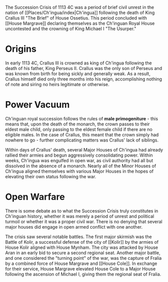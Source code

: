 The Succession Crisis of 1113 4C was a period of brief civil unrest in the nation of [[Places/Ch'ingua/index|Ch'ingua]] following the death of King Crallus III "The Brief" of House Ossetius. This period concluded with [[House Margrave]] declaring themselves as the Ch'inguan Royal House uncontested and the crowning of King Michael I "The Usurper." 

# Origins
In early 1113 4C, Crallus III is crowned as king of Ch'ingua following the death of his father, King Perseus II. Crallus was the only son of Perseus and was known from birth for being sickly and generally weak. As a result, Crallus himself died only three months into his reign, accomplishing nothing of note and siring no heirs legitimate or otherwise.

# Power Vacuum
Ch'inguan royal succession follows the rules of **male primogeniture** - this means that, upon the death of the monarch, the crown passes to their eldest male child, only passing to the eldest female child if there are no eligible males. In the case of Crallus, this meant that the crown simply had nowhere to go - further complicating matters was Crallus' lack of siblings. 

Within days of Crallus' death, several Major Houses of Ch'ingua had already rallied their armies and begun aggressively consolidating power. Within weeks, Ch'ingua was engulfed in open war, as civil authority had all but dissolved in the absence of a monarch. Nearly all of the Minor Houses of Ch'ingua aligned themselves with various Major Houses in the hopes of elevating their own status following the war. 

# Open Warfare
There is some debate as to what the Succession Crisis truly constitutes in Ch'inguan history, whether it was merely a period of unrest and political turmoil or whether it was a proper civil war. There is no denying that several major houses did engage in open armed conflict with one another. 

The crisis saw several notable battles. The first major skirmish was the Battle of Kolir, a successful defense of the city of [[Kolir]] by the armies of House Kolir aligned with House Mynham. The city was attacked by House Aran in an early bid to secure a second regional seat. Another major battle, and one considered the "turning point" of the war, was the capture of Fralia by a combined force of House Margrave and [[House Cole]]. In exchange for their service, House Margrave elevated House Cole to a Major House following the ascension of Michael I, giving them the regional seat of Fralia. 


